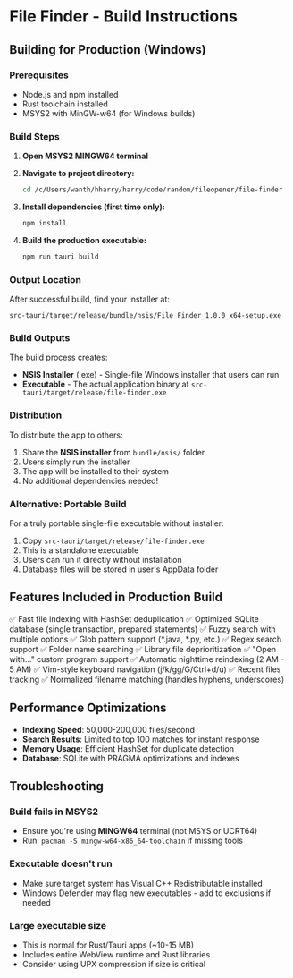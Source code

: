 # File Finder - Build Instructions

## Building for Production (Windows)

### Prerequisites
- Node.js and npm installed
- Rust toolchain installed
- MSYS2 with MinGW-w64 (for Windows builds)

### Build Steps

1. **Open MSYS2 MINGW64 terminal**

2. **Navigate to project directory:**
   ```bash
   cd /c/Users/wanth/hharry/harry/code/random/fileopener/file-finder
   ```

3. **Install dependencies (first time only):**
   ```bash
   npm install
   ```

4. **Build the production executable:**
   ```bash
   npm run tauri build
   ```

### Output Location

After successful build, find your installer at:
```
src-tauri/target/release/bundle/nsis/File Finder_1.0.0_x64-setup.exe
```

### Build Outputs

The build process creates:
- **NSIS Installer** (.exe) - Single-file Windows installer that users can run
- **Executable** - The actual application binary at `src-tauri/target/release/file-finder.exe`

### Distribution

To distribute the app to others:
1. Share the **NSIS installer** from `bundle/nsis/` folder
2. Users simply run the installer
3. The app will be installed to their system
4. No additional dependencies needed!

### Alternative: Portable Build

For a truly portable single-file executable without installer:
1. Copy `src-tauri/target/release/file-finder.exe`
2. This is a standalone executable
3. Users can run it directly without installation
4. Database files will be stored in user's AppData folder

## Features Included in Production Build

✅ Fast file indexing with HashSet deduplication
✅ Optimized SQLite database (single transaction, prepared statements)
✅ Fuzzy search with multiple options
✅ Glob pattern support (*.java, *.py, etc.)
✅ Regex search support
✅ Folder name searching
✅ Library file deprioritization
✅ "Open with..." custom program support
✅ Automatic nighttime reindexing (2 AM - 5 AM)
✅ Vim-style keyboard navigation (j/k/gg/G/Ctrl+d/u)
✅ Recent files tracking
✅ Normalized filename matching (handles hyphens, underscores)

## Performance Optimizations

- **Indexing Speed**: 50,000-200,000 files/second
- **Search Results**: Limited to top 100 matches for instant response
- **Memory Usage**: Efficient HashSet for duplicate detection
- **Database**: SQLite with PRAGMA optimizations and indexes

## Troubleshooting

### Build fails in MSYS2
- Ensure you're using **MINGW64** terminal (not MSYS or UCRT64)
- Run: `pacman -S mingw-w64-x86_64-toolchain` if missing tools

### Executable doesn't run
- Make sure target system has Visual C++ Redistributable installed
- Windows Defender may flag new executables - add to exclusions if needed

### Large executable size
- This is normal for Rust/Tauri apps (~10-15 MB)
- Includes entire WebView runtime and Rust libraries
- Consider using UPX compression if size is critical

